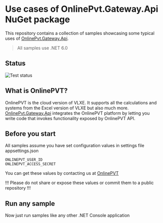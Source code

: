# Use cases of OnlinePvt.Gateway.Api NuGet package

This repository contains a collection of samples showcasing some typical uses of [OnlinePvt.Gateway.Api](https://www.nuget.org/packages/OnlinePvt.Gateway.Api/).

> All samples use .NET 6.0

## Status
![Test status](https://github.com/OnlinePVT/onlinepvt.csharp.demo/actions/workflows/dotnet.yml/badge.svg)

## What is OnlinePVT?

OnlinePVT is the cloud version of VLXE. It supports all the calculations and systems from the Excel version of VLXE but also much more.
[OnlinePvt.Gateway.Api](https://onlinepvt.com/features) integrates the OnlinePVT platform by letting you write code that invokes functionality exposed by OnlinePVT API.

## Before you start

All samples assume you have set configuration values in settings file appsettings.json

```
ONLINEPVT_USER_ID
ONLINEPVT_ACCESS_SECRET
```

You can get these values by contacting us at [OnlinePVT](https://onlinepvt.com/contact)

!!! Please do not share or expose these values or commit them to a public repository !!!

## Run any sample

Now just run samples like any other .NET Console application
